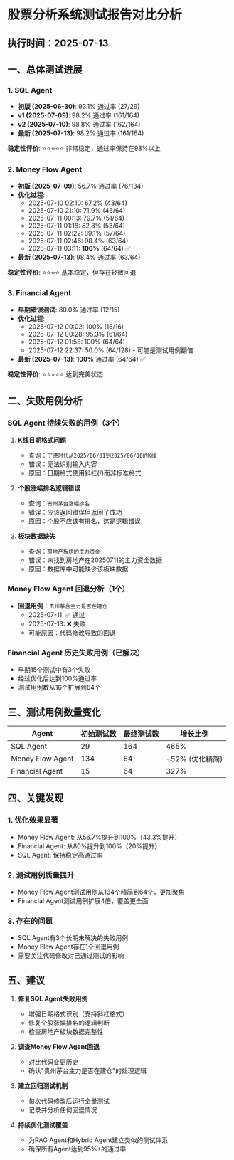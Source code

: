 # 股票分析系统测试报告对比分析

## 执行时间：2025-07-13

## 一、总体测试进展

### 1. SQL Agent
- **初版 (2025-06-30)**: 93.1% 通过率 (27/29)
- **v1 (2025-07-09)**: 98.2% 通过率 (161/164)
- **v2 (2025-07-10)**: 98.8% 通过率 (162/164)
- **最新 (2025-07-13)**: 98.2% 通过率 (161/164)

**稳定性评价**: ⭐⭐⭐⭐⭐ 非常稳定，通过率保持在98%以上

### 2. Money Flow Agent
- **初版 (2025-07-09)**: 56.7% 通过率 (76/134)
- **优化过程**:
  - 2025-07-10 02:10: 67.2% (43/64)
  - 2025-07-10 21:10: 71.9% (46/64)
  - 2025-07-11 00:13: 79.7% (51/64)
  - 2025-07-11 01:18: 82.8% (53/64)
  - 2025-07-11 02:22: 89.1% (57/64)
  - 2025-07-11 02:46: 98.4% (63/64)
  - 2025-07-11 03:11: **100%** (64/64) ✅
- **最新 (2025-07-13)**: 98.4% 通过率 (63/64)

**稳定性评价**: ⭐⭐⭐⭐ 基本稳定，但存在轻微回退

### 3. Financial Agent
- **早期错误测试**: 80.0% 通过率 (12/15)
- **优化过程**:
  - 2025-07-12 00:02: 100% (16/16)
  - 2025-07-12 00:28: 95.3% (61/64)
  - 2025-07-12 01:58: 100% (64/64)
  - 2025-07-12 22:37: 50.0% (64/128) - 可能是测试用例翻倍
- **最新 (2025-07-13)**: **100%** 通过率 (64/64) ✅

**稳定性评价**: ⭐⭐⭐⭐⭐ 达到完美状态

## 二、失败用例分析

### SQL Agent 持续失败的用例（3个）
1. **K线日期格式问题**
   - 查询：`宁德时代从2025/06/01到2025/06/30的K线`
   - 错误：无法识别输入内容
   - 原因：日期格式使用斜杠(/)而非标准格式

2. **个股涨幅排名逻辑错误**
   - 查询：`贵州茅台涨幅排名`
   - 错误：应该返回错误但返回了成功
   - 原因：个股不应该有排名，这是逻辑错误

3. **板块数据缺失**
   - 查询：`房地产板块的主力资金`
   - 错误：未找到房地产在20250711的主力资金数据
   - 原因：数据库中可能缺少该板块数据

### Money Flow Agent 回退分析（1个）
- **回退用例**：`贵州茅台主力是否在建仓`
  - 2025-07-11: ✅ 通过
  - 2025-07-13: ❌ 失败
  - 可能原因：代码修改导致的回退

### Financial Agent 历史失败用例（已解决）
- 早期15个测试中有3个失败
- 经过优化后达到100%通过率
- 测试用例数从16个扩展到64个

## 三、测试用例数量变化

| Agent | 初始测试数 | 最终测试数 | 增长比例 |
|-------|-----------|-----------|---------|
| SQL Agent | 29 | 164 | 465% |
| Money Flow Agent | 134 | 64 | -52% (优化精简) |
| Financial Agent | 15 | 64 | 327% |

## 四、关键发现

### 1. 优化效果显著
- Money Flow Agent: 从56.7%提升到100%（43.3%提升）
- Financial Agent: 从80%提升到100%（20%提升）
- SQL Agent: 保持稳定高通过率

### 2. 测试用例质量提升
- Money Flow Agent测试用例从134个精简到64个，更加聚焦
- Financial Agent测试用例扩展4倍，覆盖更全面

### 3. 存在的问题
- SQL Agent有3个长期未解决的失败用例
- Money Flow Agent存在1个回退用例
- 需要关注代码修改对已通过测试的影响

## 五、建议

1. **修复SQL Agent失败用例**
   - 增强日期格式识别（支持斜杠格式）
   - 修复个股涨幅排名的逻辑判断
   - 检查房地产板块数据完整性

2. **调查Money Flow Agent回退**
   - 对比代码变更历史
   - 确认"贵州茅台主力是否在建仓"的处理逻辑

3. **建立回归测试机制**
   - 每次代码修改后运行全量测试
   - 记录并分析任何回退情况

4. **持续优化测试覆盖**
   - 为RAG Agent和Hybrid Agent建立类似的测试体系
   - 确保所有Agent达到95%+的通过率